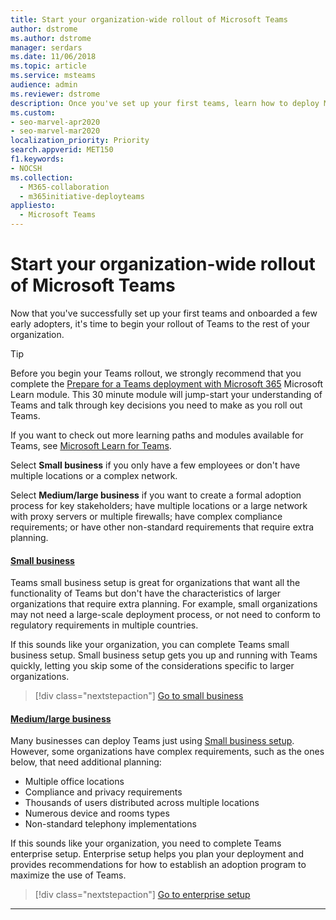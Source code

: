 ```yaml
---
title: Start your organization-wide rollout of Microsoft Teams
author: dstrome
ms.author: dstrome
manager: serdars
ms.date: 11/06/2018
ms.topic: article
ms.service: msteams
audience: admin
ms.reviewer: dstrome
description: Once you've set up your first teams, learn how to deploy Microsoft Teams to your organization.
ms.custom: 
- seo-marvel-apr2020
- seo-marvel-mar2020
localization_priority: Priority
search.appverid: MET150
f1.keywords:
- NOCSH
ms.collection: 
  - M365-collaboration
  - m365initiative-deployteams
appliesto: 
  - Microsoft Teams
---
```


# Start your organization-wide rollout of Microsoft Teams

Now that you've successfully set up your first teams and onboarded a few early adopters, it's time to begin your rollout of Teams to the rest of your organization.

> [!TIP]
> Before you begin your Teams rollout, we strongly recommend that you complete the [Prepare for a Teams deployment with Microsoft 365](/learn/modules/m365-teams-collab-prepare-deployment/) Microsoft Learn module. This 30 minute module will jump-start your understanding of Teams and talk through key decisions you need to make as you roll out Teams.
>
> If you want to check out more learning paths and modules available for Teams, see [Microsoft Learn for Teams](/learn/teams/).

Select **Small business** if you only have a few employees or don't have multiple locations or a complex network.

Select **Medium/large business** if you want to create a formal adoption process for key stakeholders; have multiple locations or a large network with proxy servers or multiple firewalls; have complex compliance requirements; or have other non-standard requirements that require extra planning.

#### [Small business](#tab/SmallBusiness)

Teams small business setup is great for organizations that want all the functionality of Teams but don't have the characteristics of larger organizations that require extra planning. For example, small organizations may not need a large-scale deployment process, or not need to conform to regulatory requirements in multiple countries.

If this sounds like your organization, you can complete Teams small business setup. Small business setup gets you up and running with Teams quickly, letting you skip some of the considerations specific to larger organizations.

> [!div class="nextstepaction"]
> [Go to small business](deploy-small-business.md)

#### [Medium/large business](#tab/LargeBusiness)

Many businesses can deploy Teams just using [Small business setup](deploy-small-business.md). However, some organizations have complex requirements, such as the ones below, that need additional planning:

- Multiple office locations
- Compliance and privacy requirements
- Thousands of users distributed across multiple locations
- Numerous device and rooms types
- Non-standard telephony implementations

If this sounds like your organization, you need to complete Teams enterprise setup. Enterprise setup helps you plan your deployment and provides recommendations for how to establish an adoption program to maximize the use of Teams.

> [!div class="nextstepaction"]
> [Go to enterprise setup](deploy-advanced.md)

---
